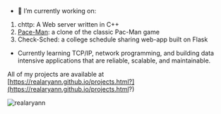 - 🔭 I’m currently working on:
1)  chttp: A Web server written in C++
2)  [Pace-Man](https://github.com/realaryann/Pace-Man):  a clone of the classic Pac-Man game
3)  Check-Sched: a college schedule sharing web-app built on Flask
- Currently learning TCP/IP, network programming, and building data intensive applications that are reliable, scalable, and maintainable.

 All of my projects are available at [https://realaryann.github.io/projects.html?](https://realaryann.github.io/projects.html?)

<p align="left">
</p>


<p><img align="left" src="https://github-readme-stats.vercel.app/api/top-langs?username=realaryann&show_icons=true&locale=en&layout=compact" alt="realaryann" /></p>
